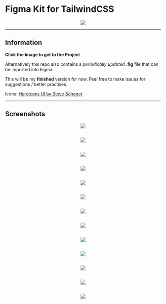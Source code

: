# Figma Kit for TailwindCSS

<p align="center">
    <a align='center' href='https://www.figma.com/file/GfrN3sUCM9gZYT6l5BLmG2/TailwindCSS-Figma?node-id=0%3A1'>
    <img height="auto" width="auto" src="images/banner.png" />
    </a>
</p>

<hr>

## Information

**Click the Image to get to the Project**

Alternatively this repo also contains a _periodically updated_ **.fig** file that can be imported into Figma.

This will be my **finished** version for now. Feel free to make issues for suggestions / better practises.

Icons: [Heroicons UI by Steve Schoger](https://github.com/sschoger/heroicons-ui)

<hr>

## Screenshots

<!-- Colors -->
<p align="center">
    <img style="margin-bottom: 1rem" height="auto" width="auto" src="images/frame-0.png" />
</p>

<!-- Typography -->
<p align="center">
    <img style="margin-bottom: 1rem" height="auto" width="auto" src="images/frame-1.png" />
</p>

<!-- Alerts -->
<p align="center">
    <img style="margin-bottom: 1rem" height="auto" width="auto" src="images/frame-9.png" />
</p>

<!-- Buttons -->
<p align="center">
    <img style="margin-bottom: 1rem" height="auto" width="auto" src="images/frame-7.png" />
</p>

<!-- Pill -->
<p align="center">
    <img style="margin-bottom: 1rem" height="auto" width="auto" src="images/frame-11.png" />
</p>

<!-- Cards -->
<p align="center">
    <img style="margin-bottom: 1rem" height="auto" width="auto" src="images/frame-12.png" />
</p>

<!-- Forms -->
<p align="center">
    <img style="margin-bottom: 1rem" height="auto" width="auto" src="images/frame-8.png" />
</p>

<!-- Navigation -->
<p align="center">
    <img style="margin-bottom: 1rem" height="auto" width="auto" src="images/frame-3.png" />
</p>

<!-- Icons -->
<p align="center">
    <img style="margin-bottom: 1rem" height="auto" width="auto" src="images/frame-2.png" />
</p>

<!-- Shadows -->
<p align="center">
    <img style="margin-bottom: 1rem" height="auto" width="auto" src="images/frame-4.png" />
</p>

<!-- Container -->
<p align="center">
    <img style="margin-bottom: 1rem" height="auto" width="auto" src="images/frame-6.png" />
</p>

<!-- Spacing -->
<p align="center">
    <img style="margin-bottom: 1rem" height="auto" width="auto" src="images/frame-5.png" />
</p>

<!-- Grid -->
<p align="center">
    <img style="margin-bottom: 1rem" height="auto" width="auto" src="images/frame-10.png" />
</p>
